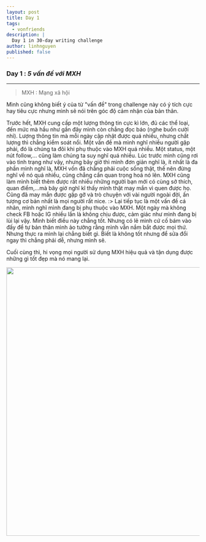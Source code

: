 ```yaml
---
layout: post
title: Day 1
tags:
  - vonfriends
description: |
  Day 1 in 30-day writing challenge 
author: linhnguyen
published: false
---
```

### Day 1 : _5 vấn đề với MXH_
---
  > MXH : Mạng xã hội
  
Mình cũng không biết ý của từ "vấn đề" trong challenge này có ý tích cực hay tiêu cực nhưng mình sẽ nói trên góc độ cảm nhận của bản thân.

Trước hết, MXH cung cấp một lượng thông tin cực kì lớn, đủ các thể loại, đến mức mà hầu như gần đây mình còn chẳng đọc báo (nghe buồn cười nhỉ). Lượng thông tin mà mỗi ngày cập nhật được quá nhiều, nhưng chất lượng thì chẳng kiểm soát nổi. 
Một vấn đề mà mình nghĩ nhiều người gặp phải, đó là chúng ta đôi khi phụ thuộc vào MXH quá nhiều. Một status, một nút follow,... cũng làm chúng ta suy nghĩ quá nhiều. Lúc trước mình cũng rơi vào tình trạng như vậy, nhưng bây giờ thì mình đơn giản nghĩ là, ít nhất là đa phần mình nghĩ là, MXH vốn đã chẳng phải cuộc sống thật, thế nên đừng nghĩ về nó quá nhiều, cũng chẳng cần quan trọng hoá nó lên. 
MXH cũng làm mình biết thêm được rất nhiều những người bạn mới có cùng sở thích, quan điểm,...mà bây giờ nghĩ kĩ thấy mình thật may mắn vì quen được họ. Cũng đã may mắn được gặp gỡ và trò chuyện với vài người ngoài đời, ấn tượng cơ bản nhất là mọi người rất nice. :> 
Lại tiếp tục là một vấn đề cá nhân, mình nghĩ mình đang bị phụ thuộc vào MXH. Một ngày mà không check FB hoặc IG nhiều lần là không chịu được, cảm giác như mình đang bị lùi lại vậy. Mình biết điều này chẳng tốt. Nhưng có lẽ mình cứ cố bám vào đấy để tự bản thân mình ảo tưởng rằng mình vẫn nắm bắt được mọi thứ. Nhưng thực ra mình lại chẳng biết gì. Biết là không tốt nhưng để sửa đổi ngay thì chẳng phải dễ, nhưng mình sẽ.

Cuối cùng thì, hi vọng mọi người sử dụng MXH hiệu quả và tận dụng được những gì tốt đẹp mà nó mang lại.

<img src="/assets/img/day1.jpg" width="700">

